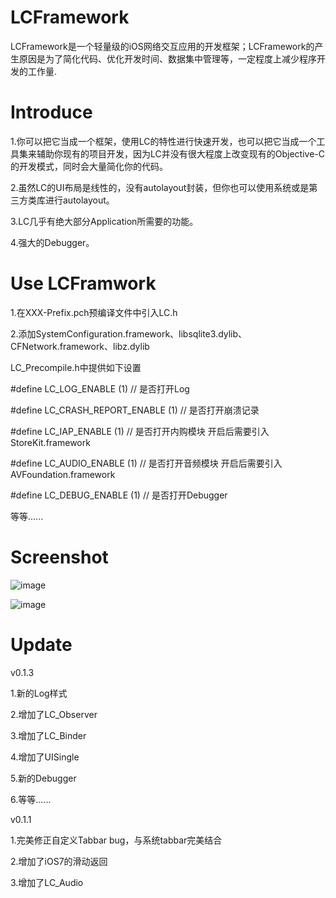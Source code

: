 
LCFramework
===========
LCFramework是一个轻量级的iOS网络交互应用的开发框架；LCFramework的产生原因是为了简化代码、优化开发时间、数据集中管理等，一定程度上减少程序开发的工作量.

Introduce
===========

1.你可以把它当成一个框架，使用LC的特性进行快速开发，也可以把它当成一个工具集来辅助你现有的项目开发，因为LC并没有很大程度上改变现有的Objective-C的开发模式，同时会大量简化你的代码。

2.虽然LC的UI布局是线性的，没有autolayout封装，但你也可以使用系统或是第三方类库进行autolayout。

3.LC几乎有绝大部分Application所需要的功能。

4.强大的Debugger。

 Use LCFramwork
===========

1.在XXX-Prefix.pch预编译文件中引入LC.h

2.添加SystemConfiguration.framework、libsqlite3.dylib、CFNetwork.framework、libz.dylib

LC_Precompile.h中提供如下设置

   #define LC_LOG_ENABLE		          (1) // 是否打开Log

   #define LC_CRASH_REPORT_ENABLE   (1) // 是否打开崩溃记录

   #define LC_IAP_ENABLE            (1) // 是否打开内购模块 开启后需要引入StoreKit.framework

   #define LC_AUDIO_ENABLE          (1) // 是否打开音频模块 开启后需要引入AVFoundation.framework

   #define LC_DEBUG_ENABLE          (1) // 是否打开Debugger

等等......

Screenshot
===========

 ![image](https://github.com/titman/LCFramework/blob/master/Screenshot/Screenshot1.gif?raw=false)

 ![image](https://github.com/titman/LCFramework/blob/master/Screenshot/Screenshot2.png?raw=false)


Update
===========

v0.1.3

1.新的Log样式

2.增加了LC_Observer

3.增加了LC_Binder

4.增加了UISingle

5.新的Debugger

6.等等......

v0.1.1

1.完美修正自定义Tabbar bug，与系统tabbar完美结合

2.增加了iOS7的滑动返回

3.增加了LC_Audio
